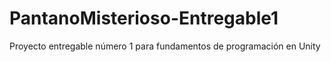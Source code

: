 # PantanoMisterioso-Entregable1
Proyecto entregable número 1 para fundamentos de programación en Unity
